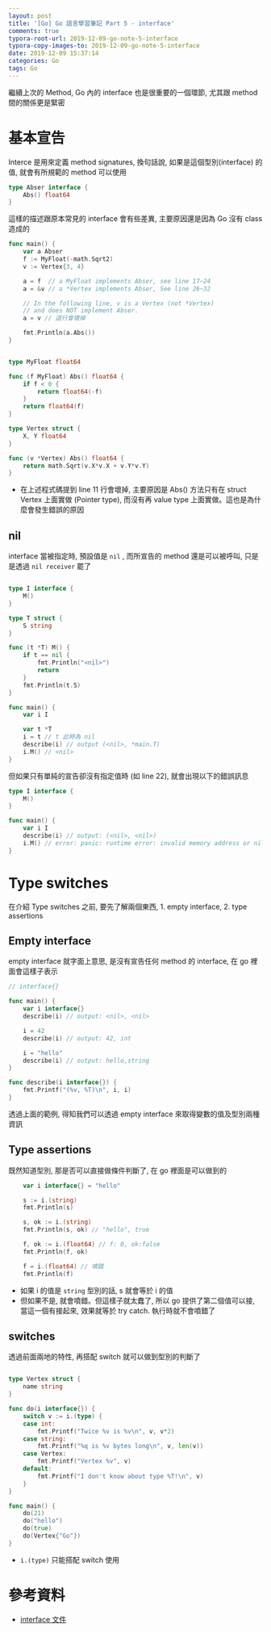 ```yaml
---
layout: post
title: '[Go] Go 語言學習筆記 Part 5 - interface'
comments: true
typora-root-url: 2019-12-09-go-note-5-interface
typora-copy-images-to: 2019-12-09-go-note-5-interface
date: 2019-12-09 15:37:14
categories: Go
tags: Go
---
```


繼續上次的 Method, Go 內的 interface  也是很重要的一個環節, 尤其跟 method 間的關係更是緊密

<!-- more -->

# 基本宣告

Interce 是用來定義 method signatures, 換句話說, 如果是這個型別(interface) 的值, 就會有所規範的 method 可以使用

```go
type Abser interface {
	Abs() float64
}
```

這樣的描述跟原本常見的 interface 會有些差異, 主要原因還是因為 Go 沒有 class 造成的

```go
func main() {
	var a Abser
	f := MyFloat(-math.Sqrt2)
	v := Vertex{3, 4}

	a = f  // a MyFloat implements Abser, see line 17~24
	a = &v // a *Vertex implements Abser, See line 26~32

	// In the following line, v is a Vertex (not *Vertex)
	// and does NOT implement Abser.
	a = v // 這行會壞掉

	fmt.Println(a.Abs())
}


type MyFloat float64

func (f MyFloat) Abs() float64 {
	if f < 0 {
		return float64(-f)
	}
	return float64(f)
}

type Vertex struct {
	X, Y float64
}

func (v *Vertex) Abs() float64 {
	return math.Sqrt(v.X*v.X + v.Y*v.Y)
}
```

* 在上述程式碼提到 line 11 行會壞掉, 主要原因是 Abs() 方法只有在 struct Vertex 上面實做 (Pointer type), 而沒有再 value type 上面實做。這也是為什麼會發生錯誤的原因

## nil

interface 當被指定時, 預設值是 `nil` , 而所宣告的 method  還是可以被呼叫, 只是是透過 `nil receiver` 罷了

```go

type I interface {
	M()
}

type T struct {
	S string
}

func (t *T) M() {
	if t == nil {
		fmt.Println("<nil>")
		return
	}
	fmt.Println(t.S)
}

func main() {
	var i I

	var t *T
	i = t // t 此時為 nil
	describe(i) // output (<nil>, *main.T)
	i.M() // <nil>
}
```

但如果只有單純的宣告卻沒有指定值時 (如 line 22), 就會出現以下的錯誤訊息

```go
type I interface {
	M()
}

func main() {
	var i I
    describe(i) // output: (<nil>, <nil>)
    i.M() // error: panic: runtime error: invalid memory address or nil pointer dereference
}

```

# Type switches

在介紹 Type switches 之前, 要先了解兩個東西, 1. empty interface, 2. type assertions

## Empty interface

empty interface 就字面上意思, 是沒有宣告任何 method 的 interface, 在 go 裡面會這樣子表示

```go
// interface{}

func main() {
	var i interface{}
    describe(i) // output: <nil>, <nil>

	i = 42
    describe(i) // output: 42, int

	i = "hello"
    describe(i) // output: hello,string
}

func describe(i interface{}) {
	fmt.Printf("(%v, %T)\n", i, i)
}
```

透過上面的範例, 得知我們可以透過 empty interface 來取得變數的值及型別兩種資訊

## Type assertions

既然知道型別, 那是否可以直接做條件判斷了, 在 go 裡面是可以做到的

```go
	var i interface{} = "hello"

	s := i.(string)
	fmt.Println(s)

	s, ok := i.(string) 
	fmt.Println(s, ok) // "hello", true

	f, ok := i.(float64) // f: 0, ok:false
	fmt.Println(f, ok)

	f = i.(float64) // 噴錯
	fmt.Println(f)
```

* 如果 i 的值是 `string` 型別的話, s 就會等於 i 的值 
* 但如果不是, 就會噴錯。但這樣子就太蠢了, 所以 go 提供了第二個值可以接, 當這一個有接起來, 效果就等於 try catch. 執行時就不會噴錯了

## switches

透過前面兩地的特性, 再搭配 switch 就可以做到型別的判斷了

```go

type Vertex struct {
	name string
}

func do(i interface{}) {
	switch v := i.(type) {
	case int:
		fmt.Printf("Twice %v is %v\n", v, v*2)
	case string:
		fmt.Printf("%q is %v bytes long\n", v, len(v))
	case Vertex:
		fmt.Printf("Vertex %v", v)
	default:
		fmt.Printf("I don't know about type %T!\n", v)
	}
}

func main() {
	do(21)
	do("hello")
	do(true)
	do(Vertex{"Go"})
}
```

* `i.(type)` 只能搭配 switch 使用

# 參考資料

* [interface 文件](https://tour.golang.org/methods/9)